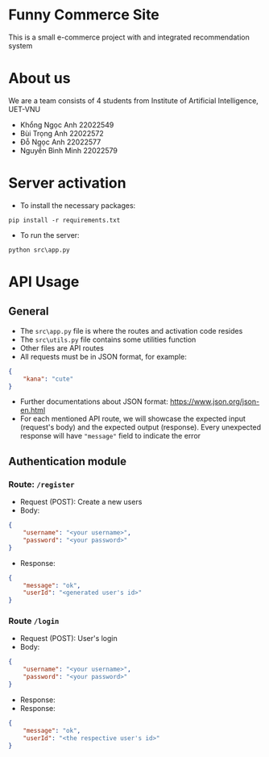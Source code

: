 # Funny Commerce Site
This is a small e-commerce project with and integrated recommendation system

# About us
We are a team consists of 4 students from Institute of Artificial Intelligence, UET-VNU
- Khổng Ngọc Anh 22022549
- Bùi Trọng Anh 22022572
- Đỗ Ngọc Anh 22022577
- Nguyền Bình Minh 22022579

# Server activation
- To install the necessary packages:
```
pip install -r requirements.txt
```
- To run the server:
``` 
python src\app.py
```

# API Usage
## General
- The `src\app.py` file is where the routes and activation code resides
- The `src\utils.py` file contains some utilities function
- Other files are API routes
- All requests must be in JSON format, for example:
```json
{
    "kana": "cute"
}
```
- Further documentations about JSON format: https://www.json.org/json-en.html
- For each mentioned API route, we will showcase the expected input (request's body) and 
the expected output (response). Every unexpected response will have `"message"` field to indicate the error

## Authentication module 
### Route: `/register`
- Request (POST): Create a new users
- Body:
```json
{
    "username": "<your username>",
    "password": "<your password>"
}
```
- Response:
```json
{
    "message": "ok",
    "userId": "<generated user's id>"
}
```

### Route `/login`
- Request (POST): User's login
- Body:
```json
{
    "username": "<your username>",
    "password": "<your password>"
}
```
- Response:
- Response:
```json
{
    "message": "ok",
    "userId": "<the respective user's id>"
}
```